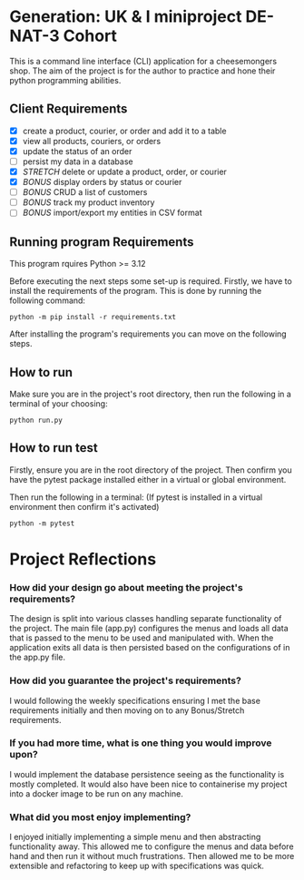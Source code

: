 # Generation: UK & I miniproject DE-NAT-3 Cohort

This is a command line interface (CLI) application for a cheesemongers shop. The aim of the project is for the author to practice and hone their python programming abilities. 

## Client Requirements

- [x] create a product, courier, or order and add it to a table
- [x] view all products, couriers, or orders
- [x] update the status of an order
- [ ] persist my data in a database
- [x] _STRETCH_ delete or update a product, order, or courier
- [x] _BONUS_ display orders by status or courier
- [ ] _BONUS_ CRUD a list of customers
- [ ] _BONUS_ track my product inventory
- [ ] _BONUS_ import/export my entities in CSV format

## Running program Requirements

This program rquires Python >= 3.12

Before executing the next steps some set-up is required. Firstly, we have to install the requirements of the program. This is done by running the following command:

```console
python -m pip install -r requirements.txt
```

After installing the program's requirements you can move on the following steps.

## How to run

Make sure you are in the project's root directory, then run the following in a terminal of your choosing:

```console
python run.py
```

## How to run test

Firstly, ensure you are in the root directory of the project.
Then confirm you have the pytest package installed either in a virtual or global environment.

Then run the following in a terminal: 
(If pytest is installed in a virtual environment then confirm it's activated)

```console
python -m pytest
```

# Project Reflections

### How did your design go about meeting the project's requirements?

The design is split into various classes handling separate functionality of the project. The main file (app.py) configures the menus and loads all data that is passed to the menu to be used and manipulated with. When the application exits all data is then persisted based on the configurations of in the app.py file.

### How did you guarantee the project's requirements?

I would following the weekly specifications ensuring I met the base requirements initially and then moving on to any Bonus/Stretch requirements.

### If you had more time, what is one thing you would improve upon?

I would implement the database persistence seeing as the functionality is mostly completed. It would also have been nice to containerise my project into a docker image to be run on any machine.

### What did you most enjoy implementing?

I enjoyed initially implementing a simple menu and then abstracting functionality away. This allowed me to configure the menus and data before hand and then run it without much frustrations. Then allowed me to be more extensible and refactoring to keep up with specifications was quick.